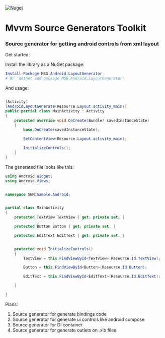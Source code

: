 [![Nuget](https://img.shields.io/nuget/v/MSG.Android.LayoutGenerator?label=MSG.Android.LayoutGenerator)](https://www.nuget.org/packages/MSG.Android.LayoutGenerator)

# Mvvm Source Generators Toolkit

### Source generator for getting android controls from xml layout

Get started:

Install the library as a NuGet package:

```powershell
Install-Package MSG.Android.LayoutGenerator
# Or 'dotnet add package MSG.Android.LayoutGenerator'

```
And usage:
``` csharp

[Activity]
[AndroidLayoutGenerate(Resource.Layout.activity_main)]
public partial class MainActivity : Activity
{
    protected override void OnCreate(Bundle? savedInstanceState)
    {
        base.OnCreate(savedInstanceState);

        SetContentView(Resource.Layout.activity_main);

        InitializeControls();
    }
}

```
The generated file looks like this:
``` csharp
using Android.Widget;
using Android.Views;


namespace SGM.Sample.Android;


partial class MainActivity
{
    protected TextView TextView { get; private set; }

    protected Button Button { get; private set; }

    protected EditText EditText { get; private set; }


    protected void InitializeControls()
    {
        TextView = this.FindViewById<TextView>(Resource.Id.TextView);

        Button = this.FindViewById<Button>(Resource.Id.Button);

        EditText = this.FindViewById<EditText>(Resource.Id.EditText);

    }

}
```



Plans:
1) Source generator for generate bindings code
2) Source generator for generate ui controls like android compose
3) Source generator for DI container
4) Source generator for generate outlets on .xib files
